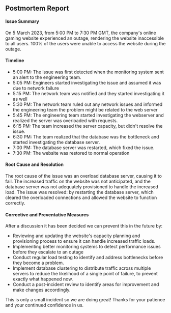 

## Postmortem Report

#### Issue Summary
On 5 March 2023, from 5:00 PM to 7:30 PM GMT, the company's online gaming website experienced an outage, rendering the website inaccessible to all users. 100% of the users were unable to access the website during the outage.

#### Timeline
* 5:00 PM: The issue was first detected when the monitoring system sent an alert to the engineering team.
* 5:05 PM: Engineers started investigating the issue and assumed it was due to network failure
* 5:15 PM: The network team was notified and they started investigating it as well
* 5:30 PM: The network team ruled out any network issues and informed the engineering team the problem might be related to the web server
* 5:45 PM: The engineering team started investigating the webserver and realized the server was overloaded with requests.
* 6:15 PM: The team increased the server capacity, but didn't resolve the issue.
* 6:30 PM: The team realized that the database was the bottleneck and started investigating the database server.
* 7:00 PM: The database server was restarted, which fixed the issue.
* 7:30 PM: The website was restored to normal operation


#### Root Cause and Resolution
> 
The root cause of the issue was an overload database server, causing it to fail. The increased traffic on the website was not anticipated, and the database server was not adequately provisioned to handle the increased load. The issue was resolved:  by restarting the database server, which cleared the overloaded connections and allowed the website to function correctly.


#### Corrective and Preventative Measures
After a discussion it has been decided we can prevent this in the future by:
* Reviewing and updating the website's capacity planning and provisioning process to ensure it can handle increased traffic loads.
* Implementing better monitoring systems to detect performance issues before they escalate to an outage
* Conduct regular load testing to identify and address bottlenecks before they become a problem.
* Implement database clustering to distribute traffic across multiple servers to reduce the likelihood of a single point of failure, to prevent exactly what happened now.
* Conduct a post-incident review to identify areas for improvement and make changes accordingly.

This is only a small incident so we are doing great! Thanks for your patience and your continued confidence in us.
